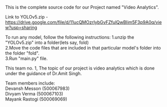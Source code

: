 This is the complete source code for our Project named "Video Analytics".

Link to YOLOv5.zip - https://drive.google.com/file/d/11ucQMOzrIybGvFZfulQwBIim5F3p9A0q/view?usp=sharing

To run any model, follow the following instructions:
1.unzip the "YOLOv5.zip" into a folder(lets say, fold)  
2.Move the code files that are included in that particular model's folder into the folder "fold".  
3.Run "main.py" file.  

This team no. 1, The topic of our project is video analytics which is done under the guidance of Dr.Amit Singh.  

Team members include:  
Devansh Messon (500067983)  
Divyam Verma (500067103)  
Mayank Rastogi (500069069)  
